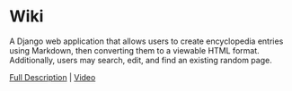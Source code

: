 # Wiki
 
A Django web application that allows users to create encyclopedia entries using Markdown, then converting them to a viewable HTML format.  Additionally, users may search, edit, and find an existing random page.

[Full Description](https://cs50.harvard.edu/web/2020/projects/1/wiki/) | [Video](https://www.youtube.com/watch?v=AroGyjSKjGA)
